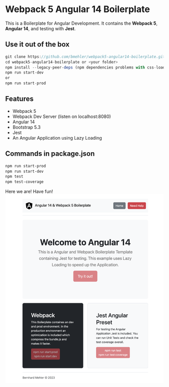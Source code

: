# Webpack 5 Angular 14 Boilerplate
This is a Boilerplate for Angular Development. It contains the <strong>Webpack 5</strong>, <strong>Angular 14</strong>, and testing with <strong>Jest</strong>.

## Use it out of the box
```js
git clone https://github.com/bmehler/webpack5-angular14-boilerplate.git <your_folder>
cd webpack5-angular14-boilerplate or <your folder>
npm install --legacy-peer-deps (npm dependencies problems with css-loader and css-to-string-loader)
npm run start-dev
or
npm run start-prod
```

## Features
- Webpack 5
- Webpack Dev Server (listen on localhost:8080)
- Angular 14
- Bootstrap 5.3
- Jest
- An Angular Application using Lazy Loading

## Commands in package.json
```bash
npm run start-prod
npm run start-dev
npm test
npm test-coverage
```
Here we are! Have fun!
![Angular App](screenshot.png)